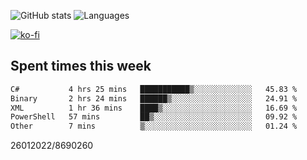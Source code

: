 ![GitHub stats](https://github-readme-stats.vercel.app/api?username=emipa606&theme=github_dark&show_icons=true) 
![Languages](https://github-readme-stats.vercel.app/api/top-langs/?username=emipa606&theme=github_dark&layout=compact)

[![ko-fi](https://ko-fi.com/img/githubbutton_sm.svg)](https://ko-fi.com/G2G55DDYD)

## Spent times this week
<!--START_SECTION:waka-->

```txt
C#           4 hrs 25 mins   ███████████▒░░░░░░░░░░░░░   45.83 %
Binary       2 hrs 24 mins   ██████▒░░░░░░░░░░░░░░░░░░   24.91 %
XML          1 hr 36 mins    ████▒░░░░░░░░░░░░░░░░░░░░   16.69 %
PowerShell   57 mins         ██▒░░░░░░░░░░░░░░░░░░░░░░   09.92 %
Other        7 mins          ▒░░░░░░░░░░░░░░░░░░░░░░░░   01.24 %
```

<!--END_SECTION:waka-->


26012022/8690260
